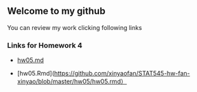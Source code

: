
## Welcome to my github 
   You can review my work clicking following links
### Links for Homework 4

 - [hw05.md](https://github.com/xinyaofan/STAT545-hw-fan-xinyao/blob/master/hw05/hw05.md)

 - [hw05.Rmd](https://github.com/xinyaofan/STAT545-hw-fan-xinyao/blob/master/hw05/hw05.rmd）
